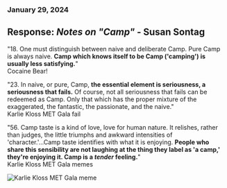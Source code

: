 ### January 29, 2024
## Response: *Notes on "Camp"* - Susan Sontag

<!--Possible numbers to respond to?

5. "And movie criticism (like lists of "The 10 Best Bad Movies I Have Seen") is probably the greatest popularizer of Camp taste today, because most people still go to the movies in a high-spirited and unpretentious way." (p. 3)
  Reminds me of Watch Mojo lists and tangentially, Burger King Foot Lettuce meme.

4. "Random examples of items which are part of the canon of Camp:...The Brown Derby retraurant on Sunset Boulevard in LA..." (p. 2)
  Reminds me of the big chair in Door County.

18. "One must distinguish between naive and deliberate Camp. Pure Camp is always naive. Camp which knows itself to be Camp ('camping') is usually less satisfying."
  Cocaine Bear!

23. "In naive, or pure, Camp, the essential element is seriousness, a seriousness that fails. Of course, not all seriousness that fails can be redeemed as Camp. Only that which has the proper mixture of the exaggerated, the fantastic, the passionate, and the naive."
&
24. "When something is just bad (rather than Camp), it's often because it is too mediocre in its ambition. The artist hasn't attempted to do anything really outlandish. ('It's too much,' 'It's too fantastic,' 'It's not to be believed,' are standard phrases of Camp enthusiasm.)"
  Reminds me of the Karlie Kloss MET Gala meme. (Both 23 & 24)

56. "Camp taste is a kind of love, love for human nature. It relishes, rather than judges, the little triumphs and awkward intensities of 'character.'...Camp taste identifies with what it is enjoying. People who share this sensibility are not laughing at the thing they label as 'a camp,' they're enjoying it. Camp is a *tender* feeling."
  Response to Karlie Kloss MET Gala meme.

-->

"18. One must distinguish between naive and deliberate Camp. Pure Camp is always naive. **Camp which knows itself to be Camp ('camping') is usually less satisfying.**"  
  Cocaine Bear! 

"23. In naive, or pure, Camp, **the essential element is seriousness, a seriousness that fails.** Of course, not all seriousness that fails can be redeemed as Camp. Only that which has the proper mixture of the exaggerated, the fantastic, the passionate, and the naive."  
  Karlie Kloss MET Gala fail

"56. Camp taste is a kind of love, love for human nature. It relishes, rather than judges, the little triumphs and awkward intensities of 'character.'...Camp taste identifies with what it is enjoying. **People who share this sensibility are not laughing at the thing they label as 'a camp,' they're enjoying it. Camp is a *tender* feeling.**"  
  Karlie Kloss MET Gala memes

  ![Karlie Kloss MET Gala meme](https://twitter.com/notgwendalupe/status/1652838592971177984?ref_src=twsrc%5Etfw%7Ctwcamp%5Etweetembed%7Ctwterm%5E1652838592971177984%7Ctwgr%5E539251eb588df14754e20c0945d1e77515673585%7Ctwcon%5Es1_&ref_url=https%3A%2F%2Fwww.news18.com%2Fviral%2Fmet-gala-2023-karlie-kloss-ironic-camp-look-is-still-getting-dragged-4-years-later-7689991.html)
  

